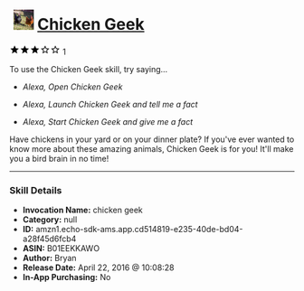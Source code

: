 # &nbsp;<img src="skill_icon" alt="Chicken Geek icon" width="36"> [Chicken Geek](http://alexa.amazon.com/#skills/amzn1.echo-sdk-ams.app.cd514819-e235-40de-bd04-a28f45d6fcb4)
![3 stars](../../images/ic_star_black_18dp_1x.png)![3 stars](../../images/ic_star_black_18dp_1x.png)![3 stars](../../images/ic_star_black_18dp_1x.png)![3 stars](../../images/ic_star_border_black_18dp_1x.png)![3 stars](../../images/ic_star_border_black_18dp_1x.png) 1

To use the Chicken Geek skill, try saying...

* *Alexa, Open Chicken Geek*

* *Alexa, Launch Chicken Geek and tell me a fact*

* *Alexa, Start Chicken Geek and give me a fact*

Have chickens in your yard or on your dinner plate? If you've ever wanted to know more about these amazing animals, Chicken Geek is for you! It'll make you a bird brain in no time!

***

### Skill Details

* **Invocation Name:** chicken geek
* **Category:** null
* **ID:** amzn1.echo-sdk-ams.app.cd514819-e235-40de-bd04-a28f45d6fcb4
* **ASIN:** B01EEKKAWO
* **Author:** Bryan
* **Release Date:** April 22, 2016 @ 10:08:28
* **In-App Purchasing:** No

